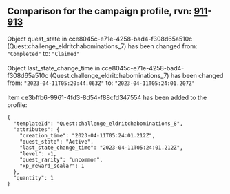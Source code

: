 ## Comparison for the campaign profile, rvn: [911](https://github.com/PRO100KatYT/FortniteProfileRevisions/tree/main/profiles/campaign/911%20campaign.json)-[913](https://github.com/PRO100KatYT/FortniteProfileRevisions/tree/main/profiles/campaign/913%20campaign.json)

Object quest_state in cce8045c-e71e-4258-bad4-f308d65a510c (Quest:challenge_eldritchabominations_7) has been changed from: `"Completed"` to: `"Claimed"`
<br><br>
Object last_state_change_time in cce8045c-e71e-4258-bad4-f308d65a510c (Quest:challenge_eldritchabominations_7) has been changed from: `"2023-04-11T05:20:44.063Z"` to: `"2023-04-11T05:24:01.207Z"`
<br><br>
Item ce3bffb6-9961-4fd3-8d54-f88cfd347554 has been added to the profile:

```
{
  "templateId": "Quest:challenge_eldritchabominations_8",
  "attributes": {
    "creation_time": "2023-04-11T05:24:01.212Z",
    "quest_state": "Active",
    "last_state_change_time": "2023-04-11T05:24:01.212Z",
    "level": -1,
    "quest_rarity": "uncommon",
    "xp_reward_scalar": 1
  },
  "quantity": 1
}
```

<br><br>
